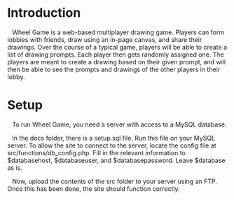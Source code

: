 # Introduction

&ensp; Wheel Game is a web-based multiplayer drawing game. Players can form lobbies with friends, draw using an in-page canvas, and share their drawings. Over the course of a typical game, players will be able to create a list of drawing prompts. Each player then gets randomly assigned one. The players are meant to create a drawing based on their given prompt, and will then be able to see the prompts and drawings of the other players in their lobby.


# Setup

&ensp; To run Wheel Game, you need a server with access to a MySQL database.

&ensp; In the docs folder, there is a setup.sql file. Run this file on your MySQL server. To allow the site to connect to the server, locate the config file at src/functions/db_config.php. Fill in the relevant information to $databasehost, $databaseuser, and $databasepassword. Leave $database as is.
  
&ensp; Now, upload the contents of the src folder to your server using an FTP. Once this has been done, the site should function correctly.
